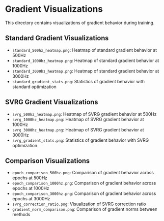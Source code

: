 # Gradient Visualizations

This directory contains visualizations of gradient behavior during training.

## Standard Gradient Visualizations
- `standard_500hz_heatmap.png`: Heatmap of standard gradient behavior at 500Hz
- `standard_1000hz_heatmap.png`: Heatmap of standard gradient behavior at 1000Hz
- `standard_3000hz_heatmap.png`: Heatmap of standard gradient behavior at 3000Hz
- `standard_gradient_stats.png`: Statistics of gradient behavior with standard optimization

## SVRG Gradient Visualizations
- `svrg_500hz_heatmap.png`: Heatmap of SVRG gradient behavior at 500Hz
- `svrg_1000hz_heatmap.png`: Heatmap of SVRG gradient behavior at 1000Hz
- `svrg_3000hz_heatmap.png`: Heatmap of SVRG gradient behavior at 3000Hz
- `svrg_gradient_stats.png`: Statistics of gradient behavior with SVRG optimization

## Comparison Visualizations
- `epoch_comparison_500hz.png`: Comparison of gradient behavior across epochs at 500Hz
- `epoch_comparison_1000hz.png`: Comparison of gradient behavior across epochs at 1000Hz
- `epoch_comparison_3000hz.png`: Comparison of gradient behavior across epochs at 3000Hz
- `svrg_correction_ratio.png`: Visualization of SVRG correction ratio
- `gradient_norm_comparison.png`: Comparison of gradient norms between methods 